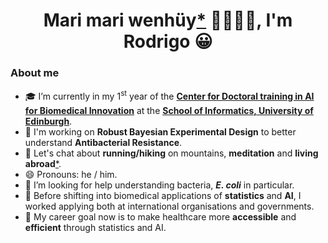 <h1 align="center">Mari mari wenhüy<a href="https://es.pinterest.com/pin/397231629638321031/">*</a> 🙌🏼🙌🏼, I'm Rodrigo 😀</h1>

### **About me**

- 🎓 I’m currently in my 1<sup>st</sup> year of the **[Center for Doctoral training in AI for Biomedical Innovation](https://www.ai4biomed.io/)** at the **[School of Informatics, University of Edinburgh](https://en.wikipedia.org/wiki/School_of_Informatics,_University_of_Edinburgh)**.
- 🔭 I'm working on **Robust Bayesian Experimental Design** to better understand **Antibacterial Resistance**. 
- 💬 Let's chat about **running/hiking** on mountains, **meditation** and **living abroad**[*](https://en.wiktionary.org/wiki/abroad#Etymology).
- 😄 Pronouns: he / him.
- 🦠 I’m looking for help understanding bacteria, ***E. coli*** in particular.
- 🌱 Before shifting into biomedical applications of **statistics** and **AI**, I worked applying both at international organisations and governments.  
- 🎯 My career goal now is to make healthcare more **accessible** and **efficient** through statistics and AI.
